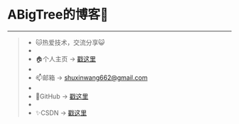 # ABigTree的博客🌳

---

> - 🐱热爱技术，交流分享😺 
> - 
> - 🏠个人主页 → [戳这里](http://101.200.59.252/)
> - 
> - 📫邮箱 → shuxinwang662@gmail.com
> - 
> - 🎉GitHub → [戳这里](https://github.com/A-BigTree)
> - 
> - ✨CSDN → [戳这里](https://blog.csdn.net/weixin_53580595)